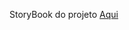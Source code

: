 <p> StoryBook do projeto <a href="https://bryanzef.github.io/DesignSystem-IGNITELAB/?path=/story/components-button--default"> Aqui </a> </p>
